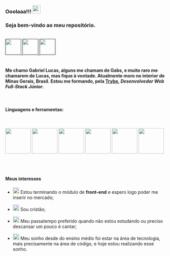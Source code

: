 ### Ooolaaa!!! <img src="https://media.giphy.com/media/hvRJCLFzcasrR4ia7z/giphy.gif" width="25px" />
### Seja bem-vindo ao meu repositório.

<br>

<a href="">
  <img src="https://image.flaticon.com/icons/png/512/174/174857.png" width="50px" />
</a>

<a href="">
  <img src="https://raw.githubusercontent.com/Giovaniavs/Giovaniavs/feature/readme/img/github.png" width="50px" />
</a>

<a href="">
  <img src="https://upload.wikimedia.org/wikipedia/commons/thumb/a/a5/Instagram_icon.png/1024px-Instagram_icon.png" width="50px" />
</a>

<br>
<br>

#### Me chamo **Gabriel Lucas**, alguns me chamam de Gabs, e muito raro me chamarem de Lucas, mas fique à vontade. Atualmente moro no interior de Minas Gerais, Brasil. Estou me formando, pela <a href="https://www.betrybe.com/">Trybe</a>, **_Desenvolvedor Web Full-Stack Júnior_**.

<br>

#### **Linguagens e ferramentas:**

<br>

<p>
<img src="https://image.flaticon.com/icons/png/512/1216/1216733.png" width="80px" />
<img src="https://image.flaticon.com/icons/png/512/732/732190.png" width="80px" />
<img src="https://image.flaticon.com/icons/png/512/541/541509.png" width="80px" />
<img src="https://image.flaticon.com/icons/png/512/753/753244.png" width="80px" />
<img src="https://image.flaticon.com/icons/png/512/226/226772.png" width="80px" />
<img src="https://upload.wikimedia.org/wikipedia/commons/thumb/3/3f/Git_icon.svg/1024px-Git_icon.svg.png" width="80px" />
</p>
  
<br>
<br>

#### Meus interesses

- <img src="https://cdn4.iconfinder.com/data/icons/technology-83/1000/app_frontend_end_front_front-end_front_end_development-512.png" width="20px" /> Estou terminando o módulo de **front-end** e espero logo poder me inserir no mercado;

- <img src="https://img.icons8.com/ios/452/holy-bible.png" width="20px" /> Sou cristão;

- <img src="https://img-premium.flaticon.com/png/512/2097/2097359.png?token=exp=1621896183~hmac=e7cf7f5e7585ae85c2f7943e510c846b" width="20px" /> Meu passatempo preferido quando não estou estudando ou preciso descansar um pouco é cantar;

- <img src="https://image.flaticon.com/icons/png/512/380/380132.png" width="20px" /> Meu sonho desde do ensino médio foi estar na área de tecnologia, mais precisamente na área de código, e hoje estou realizando esse sonho.

